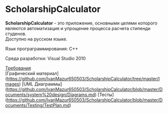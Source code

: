 # ScholarshipCalculator
**ScholarshipCalculator** - это приложение, основными целями которого являются автоматизация и упрощение процесса расчета стипенди студенов.  
Доступно на русском языке.    

Язык програграммирования: C++

Среда разработки: Visual Studio 2010

[Требования](https://github.com/IvanMazur650503/ScholarshipCalculator/blob/master/Documents/%D0%A2%D1%80%D0%B5%D0%B1%D0%BE%D0%B2%D0%B0%D0%BD%D0%B8%D1%8F.md)  
[Графический материал]
(https://github.com/IvanMazur650503/ScholarshipCalculator/tree/master/Images)
[UML Диаграммы]
(https://github.com/IvanMazur650503/ScholarshipCalculator/blob/master/Documents/system%20design/Diagrams.md)
[Тесты]
(https://github.com/IvanMazur650503/ScholarshipCalculator/blob/master/Documents/Testing/TestPlan.md)
